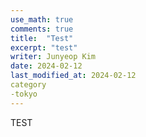 ```yaml
---
use_math: true
comments: true
title:  "Test"
excerpt: "test"
writer: Junyeop Kim
date: 2024-02-12
last_modified_at: 2024-02-12
category
-tokyo
---
```


TEST

